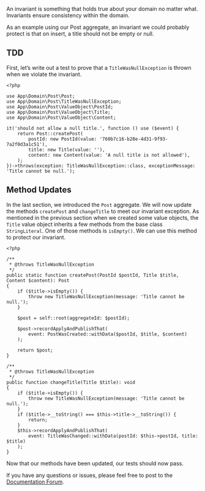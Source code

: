 An invariant is something that holds true about your domain no matter what. Invariants ensure consistency within the 
domain.

As an example using our Post aggregate, an invariant we could probably protect is that on insert, a title should not 
be empty or null.

TDD
---

First, let’s write out a test to prove that a `TitleWasNullException` is thrown when we violate the invariant.

    <?php

    use App\Domain\Post\Post;
    use App\Domain\Post\TitleWasNullException;
    use App\Domain\Post\ValueObject\PostId;
    use App\Domain\Post\ValueObject\Title;
    use App\Domain\Post\ValueObject\Content;
    
    it('should not allow a null title.', function () use ($event) {
        return Post::createPost(
            postId: new PostId(value: '760b7c16-b28e-4d31-9f93-7a2f0d3a1c51'),
            title: new Title(value: ''),
            content: new Content(value: 'A null title is not allowed'),
        );
    })->throws(exception: TitleWasNullException::class, exceptionMessage: 'Title cannot be null.');

Method Updates
--------------

In the last section, we introduced the `Post` aggregate. We will now update the methods `createPost` and `changeTitle` 
to meet our invariant exception. As mentioned in the previous section when we created some value objects, the `Title` 
value object inherits a few methods from the base class `StringLiteral`. One of those methods is `isEmpty()`. We can 
use this method to protect our invariant.

    <?php

    /**
     * @throws TitleWasNullException
     */
    public static function createPost(PostId $postId, Title $title, Content $content): Post
    {
        if ($title->isEmpty()) {
            throw new TitleWasNullException(message: 'Title cannot be null.');
        }

        $post = self::root(aggregateId: $postId);

        $post->recordApplyAndPublishThat(
            event: PostWasCreated::withData($postId, $title, $content)
        );

        return $post;
    }

    /**
     * @throws TitleWasNullException
     */
    public function changeTitle(Title $title): void
    {
        if ($title->isEmpty()) {
            throw new TitleWasNullException(message: 'Title cannot be null.');
        }
        if ($title->__toString() === $this->title->__toString()) {
            return;
        }
        $this->recordApplyAndPublishThat(
            event: TitleWasChanged::withData(postId: $this->postId, title: $title)
        );
    }

Now that our methods have been updated, our tests should now pass.

If you have any questions or issues, please feel free to post to the [Documentation Forum](https://codefyphp.com/community/documentation/).